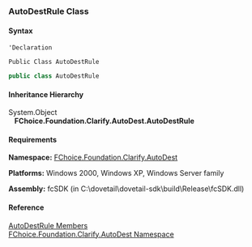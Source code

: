﻿### AutoDestRule Class

#### Syntax

```vbnet
'Declaration

Public Class AutoDestRule 
```

```csharp
public class AutoDestRule
```

#### Inheritance Hierarchy

System.Object  
   **FChoice.Foundation.Clarify.AutoDest.AutoDestRule**  

#### Requirements

**Namespace:** [FChoice.Foundation.Clarify.AutoDest](fcSDK~FChoice.Foundation.Clarify.AutoDest_namespace.md)

**Platforms:** Windows 2000, Windows XP, Windows Server family

**Assembly:** fcSDK (in C:\\dovetail\\dovetail-sdk\\build\\Release\\fcSDK.dll)

#### Reference

[AutoDestRule Members](fcSDK~FChoice.Foundation.Clarify.AutoDest.AutoDestRule_members.md)  
[FChoice.Foundation.Clarify.AutoDest Namespace](fcSDK~FChoice.Foundation.Clarify.AutoDest_namespace.md)